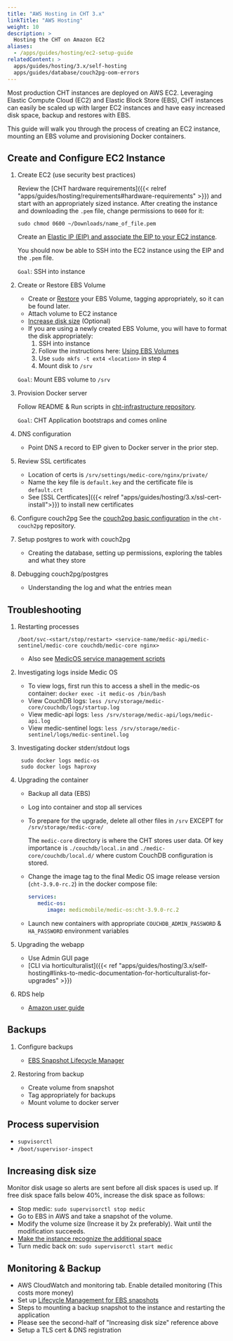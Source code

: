 ```yaml
---
title: "AWS Hosting in CHT 3.x"
linkTitle: "AWS Hosting"
weight: 10
description: >
  Hosting the CHT on Amazon EC2
aliases:
  - /apps/guides/hosting/ec2-setup-guide
relatedContent: >
  apps/guides/hosting/3.x/self-hosting
  apps/guides/database/couch2pg-oom-errors
---
```



Most production CHT instances are deployed on AWS EC2.  Leveraging Elastic Compute Cloud (EC2) and Elastic Block Store (EBS), CHT instances can easily be scaled up with larger EC2 instances and have easy increased disk space, backup and restores with EBS.

This guide will walk you through the process of creating an EC2 instance, mounting an EBS volume and provisioning Docker containers.

## Create and Configure EC2 Instance 

1. Create EC2 (use security best practices)

    Review the [CHT hardware requirements]({{< relref "apps/guides/hosting/requirements#hardware-requirements" >}}) and start with an appropriately sized instance. After creating the instance and downloading the `.pem` file, change permissions to `0600` for it:
    
    ```
    sudo chmod 0600 ~/Downloads/name_of_file.pem
    ```
    
    Create  an [Elastic IP (EIP) and associate the EIP to your EC2 instance](https://docs.aws.amazon.com/AWSEC2/latest/UserGuide/elastic-ip-addresses-eip.html).
    
    You should now be able to SSH into the EC2 instance using the EIP and the `.pem` file.
    
    `Goal`: SSH into instance


1. Create or Restore EBS Volume

    - Create or [Restore](https://docs.aws.amazon.com/AWSEC2/latest/WindowsGuide/ebs-restoring-volume.html) your EBS Volume, tagging appropriately, so it can be found later. 
    - Attach volume to EC2 instance
    - [Increase disk size](https://docs.aws.amazon.com/AWSEC2/latest/UserGuide/recognize-expanded-volume-linux.html) (Optional)    
    - If you are using a newly created EBS Volume, you will have to format the disk appropriately:
        1) SSH into instance
        2) Follow the instructions here: [Using EBS Volumes](https://docs.aws.amazon.com/AWSEC2/latest/UserGuide/ebs-using-volumes.html)
        3) Use `sudo mkfs -t ext4 <location>` in step 4
        4) Mount disk to `/srv`
    
    `Goal`: Mount EBS volume to `/srv`

1. Provision Docker server

    Follow README & Run scripts in [cht-infrastructure repository](https://github.com/medic/cht-infrastructure/tree/master/self-hosting/prepare-system).
    
    `Goal`: CHT Application bootstraps and comes online

1. DNS configuration
    - Point DNS `A` record to EIP given to Docker server in the prior step.

1. Review SSL certificates
    - Location of certs is `/srv/settings/medic-core/nginx/private/`
    - Name the key file is `default.key` and the certificate file is `default.crt`
    - See [SSL Certficates]({{< relref "apps/guides/hosting/3.x/ssl-cert-install">}}) to install new certificates

1. Configure couch2pg
    See the [couch2pg basic configuration](https://github.com/medic/cht-couch2pg/blob/main/README.md) in the `cht-couch2pg` repository.

1. Setup postgres to work with couch2pg
    - Creating the database, setting up permissions, exploring the tables and what they store

1. Debugging couch2pg/postgres
    - Understanding the log and what the entries mean

## Troubleshooting

1. Restarting processes
      ```shell
      /boot/svc-<start/stop/restart> <service-name/medic-api/medic-sentinel/medic-core couchdb/medic-core nginx>
      ```
   - Also see [MedicOS service management scripts](https://github.com/medic/medic-os#user-content-service-management-scripts)
2. Investigating logs inside Medic OS
   * To view logs, first run this to access a shell in the medic-os container: `docker exec -it medic-os /bin/bash`
   * View CouchDB logs: `less /srv/storage/medic-core/couchdb/logs/startup.log`
   * View medic-api logs: `less /srv/storage/medic-api/logs/medic-api.log`
   * View medic-sentinel logs: `less /srv/storage/medic-sentinel/logs/medic-sentinel.log`

3. Investigating docker stderr/stdout logs
   ```shell
    sudo docker logs medic-os
    sudo docker logs haproxy
   ```
   
4. Upgrading the container
    - Backup all data (EBS) 
    - Log into container and stop all services
    - To prepare for the upgrade, delete all other files in `/srv` EXCEPT for `/srv/storage/medic-core/`
      
      The `medic-core` directory is where the CHT stores user data. Of key importance is `./couchdb/local.in` and `./medic-core/couchdb/local.d/` where custom CouchDB configuration is stored.
    - Change the image tag to the final Medic OS image release version (`cht-3.9.0-rc.2`) in the docker compose file:
      ```yaml
      services:
         medic-os:
            image: medicmobile/medic-os:cht-3.9.0-rc.2
      ```
    - Launch new containers with appropriate `COUCHDB_ADMIN_PASSWORD` & `HA_PASSWORD` environment variables

5. Upgrading the webapp
    - Use Admin GUI page
    - [CLI via horticulturalist]({{< ref "apps/guides/hosting/3.x/self-hosting#links-to-medic-documentation-for-horticulturalist-for-upgrades" >}})

6. RDS help

    - [Amazon user guide](https://docs.aws.amazon.com/AmazonRDS/latest/UserGuide/Welcome.html)

## Backups 

1. Configure backups
    - [EBS Snapshot Lifecycle Manager](https://docs.aws.amazon.com/AWSEC2/latest/UserGuide/snapshot-lifecycle.html)

1. Restoring from backup
    - Create volume from snapshot
    - Tag appropriately for backups
    - Mount volume to docker server

## Process supervision
- `supvisorctl`
- `/boot/supervisor-inspect`

## Increasing disk size

Monitor disk usage so alerts are sent before all disk spaces is used up.  If free disk space falls below 40%, increase the disk space as follows:

* Stop medic: `sudo supervisorctl stop medic`
* Go to EBS in AWS and take a snapshot of the volume.
* Modify the volume size (Increase it by 2x preferably). Wait until the modification succeeds.
* [Make the instance recognize the additional space](https://docs.aws.amazon.com/AWSEC2/latest/UserGuide/recognize-expanded-volume-linux.html)
* Turn medic back on: `sudo supervisorctl start medic`

## Monitoring & Backup
* AWS CloudWatch and monitoring tab. Enable detailed monitoring (This costs more money)
* Set up [Lifecycle Management for EBS snapshots](https://docs.aws.amazon.com/AWSEC2/latest/UserGuide/snapshot-lifecycle.html#snapshot-lifecycle-console)
* Steps to mounting a backup snapshot to the instance and restarting the application
* Please see the second-half of "Increasing disk size" reference above
* Setup a TLS cert & DNS registration
